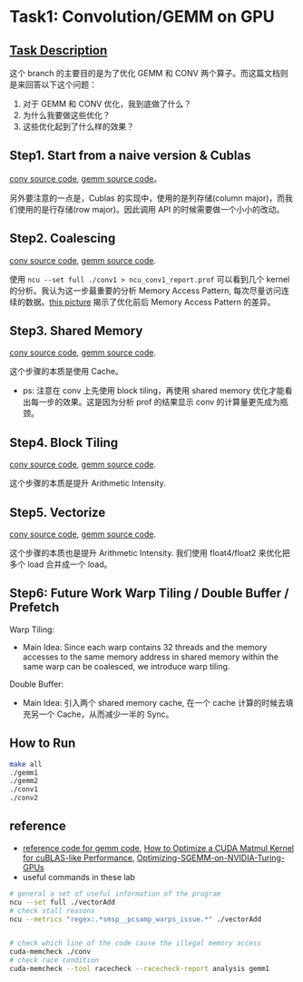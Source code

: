 # Task1: Convolution/GEMM on GPU

## [Task Description](https://polyarch.github.io/cs259/05-miniproj-1/)

这个 branch 的主要目的是为了优化 GEMM 和 CONV 两个算子。而这篇文档则是来回答以下这个问题：
1. 对于 GEMM 和 CONV 优化，我到底做了什么？
2. 为什么我要做这些优化？
3. 这些优化起到了什么样的效果？

## Step1. Start from a naive version & Cublas
[conv source code](./src/kernels/conv_01_naive.cuh), [gemm source code](./src/kernels/gemm_01_naive.cuh)。

另外要注意的一点是，Cublas 的实现中，使用的是列存储(column major)，而我们使用的是行存储(row major)。因此调用 API 的时候需要做一个小小的改动。

## Step2. Coalescing
[conv source code](./src/kernels/conv_02_coalescing.cuh), [gemm source code](./src/kernels/gemm_02_coalescing.cuh).

使用 `ncu --set full ./conv1 > ncu_conv1_report.prof` 可以看到几个 kernel 的分析。我认为这一步最重要的分析 Memory Access Pattern, 每次尽量访问连续的数据。[this picture](https://siboehm.com/assets/img/CUDA-MMM/Naive_kernel_improved_access.png) 揭示了优化前后 Memory Access Pattern 的差异。

## Step3. Shared Memory
[conv source code](./src/kernels/conv_04_shared_memory.cuh), [gemm source code](./src/kernels/gemm_03_shared_memory.cuh).

这个步骤的本质是使用 Cache。

- ps: 注意在 conv 上先使用 block tiling，再使用 shared memory 优化才能看出每一步的效果。这是因为分析 prof 的结果显示 conv 的计算量更先成为瓶颈。

## Step4. Block Tiling
[conv source code](./src/kernels/conv_03_block_tiling.cuh), [gemm source code](./src/kernels/gemm_04_block_tiling.cuh).

这个步骤的本质是提升 Arithmetic Intensity. 

## Step5. Vectorize

[conv source code](./src/kernels/conv_05_vectorize.cuh), [gemm source code](./src/kernels/conv_05_vectorize.cuh).

这个步骤的本质也是提升 Arithmetic Intensity. 我们使用 float4/float2 来优化把多个 load 合并成一个 load。

## Step6: Future Work Warp Tiling / Double Buffer / Prefetch

Warp Tiling: 
- Main Idea: Since each warp contains 32 threads and the memory accesses to the same memory address in shared memory within the same warp can be coalesced, we introduce warp tiling. 

Double Buffer:
- Main Idea: 引入两个 shared memory cache, 在一个 cache 计算的时候去填充另一个 Cache，从而减少一半的 Sync。


## How to Run
```bash
make all
./gemm1
./gemm2
./conv1
./conv2
```

## reference
- [reference code for gemm code](https://github.com/siboehm/SGEMM_CUDA/tree/master/src), [How to Optimize a CUDA Matmul Kernel for cuBLAS-like Performance](https://siboehm.com/articles/22/CUDA-MMM), [Optimizing-SGEMM-on-NVIDIA-Turing-GPUs](https://github.com/yzhaiustc/Optimizing-SGEMM-on-NVIDIA-Turing-GPUs)
- useful commands in these lab
```bash
# general a set of useful information of the program
ncu --set full ./vectorAdd
# check stall reasons
ncu --metrics "regex:.*smsp__pcsamp_warps_issue.*" ./vectorAdd


# check which line of the code cause the illegal memory access
cuda-memcheck ./conv
# check race condition
cuda-memcheck --tool racecheck --racecheck-report analysis gemm1

```
